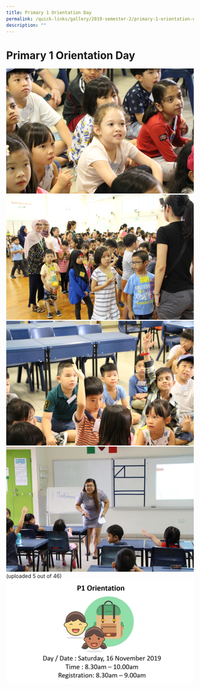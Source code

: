 ```yaml
---
title: Primary 1 Orientation Day
permalink: /quick-links/gallery/2019-semester-2/primary-1-orientation-day
description: ""
---
```


# **Primary 1 Orientation Day**

![](/images/P1%20Orientation%20(0).jpg)
![](/images/P1%20Orientation%20(1).jpg)
![](/images/P1%20Orientation%20(11).jpg)
![](/images/P1%20Orientation%20(12).jpg)
(uploaded 5 out of 46)
![](/images/P1%20Orientation.jpg)